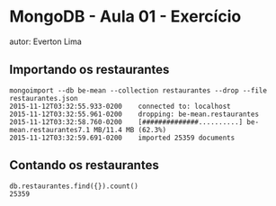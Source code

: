 # MongoDB - Aula 01 - Exercício
autor: Everton Lima

## Importando os restaurantes

```
mongoimport --db be-mean --collection restaurantes --drop --file restaurantes.json
2015-11-12T03:32:55.933-0200    connected to: localhost
2015-11-12T03:32:55.961-0200    dropping: be-mean.restaurantes
2015-11-12T03:32:58.760-0200    [##############..........] be-mean.restaurantes7.1 MB/11.4 MB (62.3%)
2015-11-12T03:32:59.691-0200    imported 25359 documents
```

## Contando os restaurantes

```
db.restaurantes.find({}).count()
25359

```

